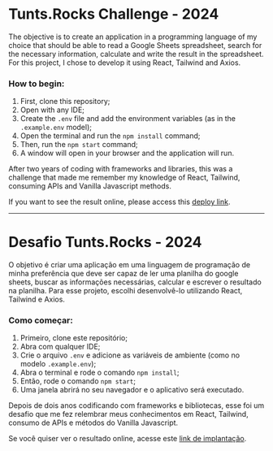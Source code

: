 # Tunts.Rocks Challenge - 2024

The objective is to create an application in a programming language of my choice that should be able to read a Google Sheets spreadsheet, search for the necessary information, calculate and write the result in the spreadsheet. For this project, I chose to develop it using React, Tailwind and Axios.

### How to begin:

1. First, clone this repository;
2. Open with any IDE;
3. Create the `.env` file and add the environment variables (as in the `.example.env` model);
4. Open the terminal and run the `npm install` command;
5. Then, run the `npm start` command;
6. A window will open in your browser and the application will run.

After two years of coding with frameworks and libraries, this was a challenge that made me remember my knowledge of React, Tailwind, consuming APIs and Vanilla Javascript methods.

If you want to see the result online, please access this [deploy link](https://tuntsrockchallenge.netlify.app/).

---

# Desafio Tunts.Rocks - 2024

O objetivo é criar uma aplicação em uma linguagem de programação de minha preferência que deve ser capaz de ler uma planilha do google sheets, buscar as informações necessárias, calcular e escrever o resultado na planilha. Para esse projeto, escolhi desenvolvê-lo utilizando React, Tailwind e Axios.

### Como começar:

1. Primeiro, clone este repositório;
2. Abra com qualquer IDE;
3. Crie o arquivo `.env` e adicione as variáveis de ambiente (como no modelo `.example.env`);
4. Abra o terminal e rode o comando `npm install`;
5. Então, rode o comando `npm start`;
6. Uma janela abrirá no seu navegador e o aplicativo será executado.

Depois de dois anos codificando com frameworks e bibliotecas, esse foi um desafio que me fez relembrar meus conhecimentos em React, Tailwind, consumo de APIs e métodos do Vanilla Javascript.

Se você quiser ver o resultado online, acesse este [link de implantação](https://tuntsrockchallenge.netlify.app/).
